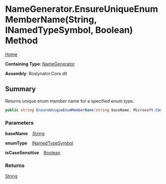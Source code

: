# NameGenerator\.EnsureUniqueEnumMemberName\(String, INamedTypeSymbol, Boolean\) Method

[Home](../../../README.md)

**Containing Type**: [NameGenerator](../README.md)

**Assembly**: Roslynator\.Core\.dll

## Summary

Returns unique enum member name for a specified enum type\.

```csharp
public string EnsureUniqueEnumMemberName(string baseName, Microsoft.CodeAnalysis.INamedTypeSymbol enumType, bool isCaseSensitive = true)
```

### Parameters

**baseName** &ensp; [String](https://docs.microsoft.com/en-us/dotnet/api/system.string)

**enumType** &ensp; [INamedTypeSymbol](https://docs.microsoft.com/en-us/dotnet/api/microsoft.codeanalysis.inamedtypesymbol)

**isCaseSensitive** &ensp; [Boolean](https://docs.microsoft.com/en-us/dotnet/api/system.boolean)

### Returns

[String](https://docs.microsoft.com/en-us/dotnet/api/system.string)

